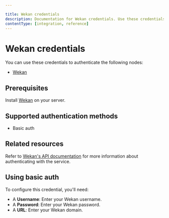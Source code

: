 ```yaml
---

title: Wekan credentials
description: Documentation for Wekan credentials. Use these credentials to authenticate Wekan in n8n, a workflow automation platform.
contentType: [integration, reference]
---
```


# Wekan credentials

You can use these credentials to authenticate the following nodes:

- [Wekan](/integrations/builtin/app-nodes/n8n-nodes-base.wekan.md)

## Prerequisites

Install [Wekan](https://github.com/wekan/wekan/wiki) on your server.

## Supported authentication methods

- Basic auth

## Related resources

Refer to [Wekan's API documentation](https://github.com/wekan/wekan/wiki/REST-API) for more information about authenticating with the service.

## Using basic auth

To configure this credential, you'll need:

- A **Username**: Enter your Wekan username.
- A **Password**: Enter your Wekan password.
- A **URL**: Enter your Wekan domain.

